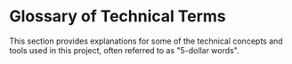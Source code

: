 # Glossary of Technical Terms

This section provides explanations for some of the technical concepts and tools used in this project, often referred to as "5-dollar words".